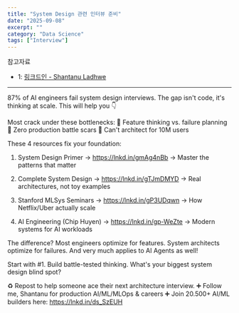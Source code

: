 ```yaml
---
title: "System Design 관련 인터뷰 준비"
date: "2025-09-08"
excerpt: ""
category: "Data Science"
tags: ["Interview"]
---
```



참고자료

- 1: [링크드인 - Shantanu Ladhwe](https://www.linkedin.com/feed/update/urn:li:activity:7369971036148174848/)


---

87% of AI engineers fail system design interviews.
The gap isn't code, it's thinking at scale.
This will help you 👇 

Most crack under these bottlenecks: 
🔸 Feature thinking vs. failure planning
🔸 Zero production battle scars 
🔸 Can't architect for 10M users

These 4 resources fix your foundation:
1. System Design Primer 
→ https://lnkd.in/gmAg4nBb 
→ Master the patterns that matter

2. Complete System Design
→ https://lnkd.in/gTJmDMYD 
→ Real architectures, not toy examples

3. Stanford MLSys Seminars 
→ https://lnkd.in/gP3UDqwn 
→ How Netflix/Uber actually scale

4. AI Engineering (Chip Huyen) 
→ https://lnkd.in/gp-WeZte 
→ Modern systems for AI workloads

The difference? 
Most engineers optimize for features. 
System architects optimize for failures.
And very much applies to AI Agents as well!

Start with #1. 
Build battle-tested thinking.
What's your biggest system design blind spot?

♻️ Repost to help someone ace their next architecture interview.
➕ Follow me, Shantanu for production AI/ML/MLOps & careers
➕ Join 20.500+ AI/ML builders here: https://lnkd.in/ds_SzEUH
